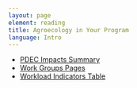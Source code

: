 ```yaml
---
layout: page
element: reading
title: Agroecology in Your Program                
language: Intro
---
```


- [PDEC Impacts Summary](http://pdec.ifas.ufl.edu/impacts/)
- [Work Groups Pages](http://pdec.ifas.ufl.edu/teams/u.pl)
- [Workload Indicators Table](http://pdec.ifas.ufl.edu/workload/WorkloadIndicatorsContacts.pdf)